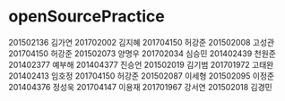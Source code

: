 # openSourcePractice
201502136 김가연
201702002 김지혜
201704150 허강준
201502008 고성관
201704150 허강준
201502073 양명우
201702034 심승민
201402439 천원준
201402377 예부해
201404377 진승언
201502019 김기범
201701972 고태완
201402413 임호정
201704150 허강준
201502087 이세형
201502095 이정준
201404376 정성욱
201704147 이용재
201701967 강서연
201502018 김경민
